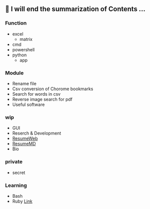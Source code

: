 ## 🌱 I will end the summarization of Contents ...
### Function
- excel
  - matrix
- cmd
- powershell
- python
  - app

### Module
- Rename file
- Csv conversion of Chorome bookmarks
- Search for words in csv
- Reverse image search for pdf
- Useful software


### wip
- GUI
- Reserch & Development
- [ResumeWeb](https://github.com/h4r3/h4r3.github.io)
- [ResumeMD](https://github.com/h4r3/Resume)
- Bio

### private
- secret

### Learning
- Bash
- Ruby
[Link](https://www.javadrive.jp/)

<!--
**h4r3/h4r3** is a ✨ _special_ ✨ repository because its `README.md` (this file) appears on your GitHub profile.

Here are some ideas to get you started:
- 🔭 I’m currently working on ...
- 🌱 I’m currently learning ...
- 👯 I’m looking to collaborate on ...
- 🤔 I’m looking for help with ...
- 💬 Ask me about ...
- 📫 How to reach me: ...
- 😄 Pronouns: ...
- ⚡ Fun fact: ...
- 👋 Hi there: ...
-->
